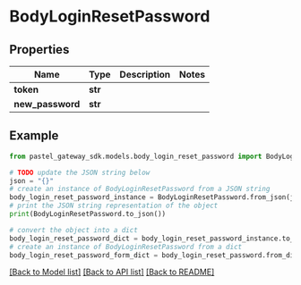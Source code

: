 # BodyLoginResetPassword


## Properties

Name | Type | Description | Notes
------------ | ------------- | ------------- | -------------
**token** | **str** |  | 
**new_password** | **str** |  | 

## Example

```python
from pastel_gateway_sdk.models.body_login_reset_password import BodyLoginResetPassword

# TODO update the JSON string below
json = "{}"
# create an instance of BodyLoginResetPassword from a JSON string
body_login_reset_password_instance = BodyLoginResetPassword.from_json(json)
# print the JSON string representation of the object
print(BodyLoginResetPassword.to_json())

# convert the object into a dict
body_login_reset_password_dict = body_login_reset_password_instance.to_dict()
# create an instance of BodyLoginResetPassword from a dict
body_login_reset_password_form_dict = body_login_reset_password.from_dict(body_login_reset_password_dict)
```
[[Back to Model list]](../README.md#documentation-for-models) [[Back to API list]](../README.md#documentation-for-api-endpoints) [[Back to README]](../README.md)


